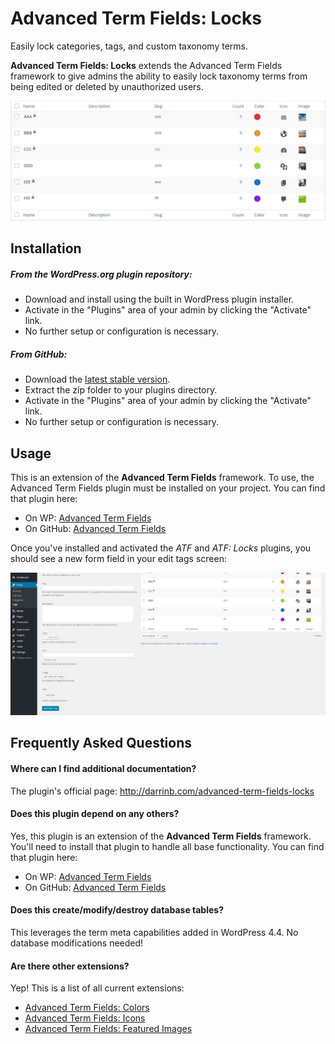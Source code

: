 # Advanced Term Fields: Locks

Easily lock categories, tags, and custom taxonomy terms.

**Advanced Term Fields: Locks** extends the Advanced Term Fields framework to give admins the ability to easily lock taxonomy terms from being edited or deleted by unauthorized users.

![term admin](assets/screenshot-1.jpg?raw=true "Term Locks!")

## Installation

##### From the WordPress.org plugin repository:

* Download and install using the built in WordPress plugin installer.
* Activate in the "Plugins" area of your admin by clicking the "Activate" link.
* No further setup or configuration is necessary.

##### From GitHub:

* Download the [latest stable version](https://github.com/dboutote/Advanced-Term-Fields-Locks/archive/master.zip).
* Extract the zip folder to your plugins directory.
* Activate in the "Plugins" area of your admin by clicking the "Activate" link.
* No further setup or configuration is necessary.

## Usage

This is an extension of the **Advanced Term Fields** framework.  To use, the Advanced Term Fields plugin must be installed on your project. You can find that plugin here:

* On WP: [Advanced Term Fields](https://wordpress.org/plugins/advanced-term-fields/)
* On GitHub: [Advanced Term Fields](https://github.com/dboutote/Advanced-Term-Fields)

Once you've installed and activated the _ATF_ and _ATF: Locks_ plugins, you should see a new form field in your edit tags screen:

![Form field on Add Tag form](assets/screenshot-2.jpg?raw=true "New form field")

## Frequently Asked Questions

#### Where can I find additional documentation?

The plugin's official page: http://darrinb.com/advanced-term-fields-locks

#### Does this plugin depend on any others?

Yes, this plugin is an extension of the **Advanced Term Fields** framework.  You'll need to install that plugin to handle all base functionality. You can find that plugin here:

* On WP: [Advanced Term Fields](https://wordpress.org/plugins/advanced-term-fields/)
* On GitHub: [Advanced Term Fields](https://github.com/dboutote/Advanced-Term-Fields)

#### Does this create/modify/destroy database tables?

This leverages the term meta capabilities added in WordPress 4.4.  No database modifications needed!

#### Are there other extensions?

Yep!  This is a list of all current extensions:

* [Advanced Term Fields: Colors](https://github.com/dboutote/Advanced-Term-Fields-Colors)
* [Advanced Term Fields: Icons](https://github.com/dboutote/Advanced-Term-Fields-Icons)
* [Advanced Term Fields: Featured Images](https://github.com/dboutote/Advanced-Term-Fields-Images)